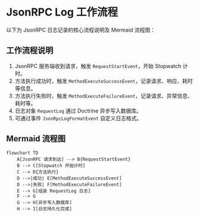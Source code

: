# JsonRPC Log 工作流程

以下为 JsonRPC 日志记录的核心流程说明及 Mermaid 流程图：

## 工作流程说明

1. JsonRPC 服务端收到请求，触发 `RequestStartEvent`，开始 Stopwatch 计时。
2. 方法执行成功时，触发 `MethodExecuteSuccessEvent`，记录请求、响应、耗时等信息。
3. 方法执行失败时，触发 `MethodExecuteFailureEvent`，记录请求、异常信息、耗时等。
4. 日志对象 `RequestLog` 通过 Doctrine 异步写入数据库。
5. 可通过事件 `JsonRpcLogFormatEvent` 自定义日志格式。

## Mermaid 流程图

```mermaid
flowchart TD
    A[JsonRPC 请求到达] --> B{RequestStartEvent}
    B --> C[Stopwatch 开始计时]
    C --> D{方法执行}
    D -->|成功| E[MethodExecuteSuccessEvent]
    D -->|失败| F[MethodExecuteFailureEvent]
    E --> G[组装 RequestLog 日志]
    F --> G
    G --> H[异步写入数据库]
    H --> I[日志持久化完成]
```
